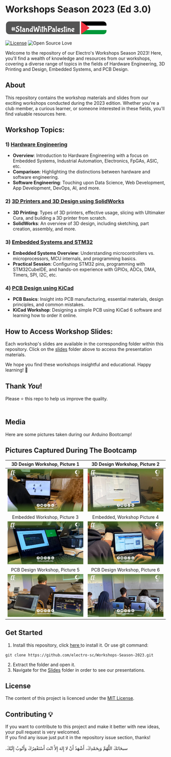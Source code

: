 # Workshops Season 2023 (Ed 3.0)
[![StandWithPalestineBadgeBordered](https://raw.githubusercontent.com/saedyousef/StandWithPalestine/main/badges/flat/bordered/StandWithPalestine.svg)](https://techforpalestine.org/learn-more)

[![License](https://img.shields.io/badge/License-MIT-blue.svg)](LICENSE)
![Open Source Love](https://badges.frapsoft.com/os/v1/open-source.svg?v=102)


Welcome to the repository of our Electro's Workshops Season 2023! Here, you'll find a wealth of knowledge and resources from our workshops, covering a diverse range of topics in the fields of Hardware Engineering, 3D Printing and Design, Embedded Systems, and PCB Design.

## About
This repository contains the workshop materials and slides from our exciting workshops conducted during the 2023 edition. Whether you're a club member, a curious learner, or someone interested in these fields, you'll find valuable resources here.


## Workshop Topics:

### 1) [Hardware Engineering](Slides/electro_sc_hardware_engineering_workshop.pdf)
   - **Overview**: Introduction to Hardware Engineering with a focus on Embedded Systems, Industrial Automation, Electronics, FpGAs, ASIC, etc.
   - **Comparison**: Highlighting the distinctions between hardware and software engineering.
   - **Software Engineering**: Touching upon Data Science, Web Development, App Development, DevOps, AI, and more.

### 2) [3D Printers and 3D Design using SolidWorks](Slides/electro_sc_3d_printers_tech_workshop.pdf)
   - **3D Printing**: Types of 3D printers, effective usage, slicing with Ultimaker Cura, and building a 3D printer from scratch.
   - **SolidWorks**: An overview of 3D design, including sketching, part creation, assembly, and more.

### 3) [Embedded Systems and STM32](Slides/electro_sc_embedded_stm32_workshop.pdf)
   - **Embedded Systems Overview**: Understanding microcontrollers vs. microprocessors, MCU internals, and programming basics.
   - **Practical Session**: Configuring STM32 pins, programming with STM32CubeIDE, and hands-on experience with GPIOs, ADCs, DMA, Timers, SPI, I2C, etc.

### 4) [PCB Design using KiCad](Slides/electro_sc_pcb_design_kicad_workshop.pdf)
   - **PCB Basics**: Insight into PCB manufacturing, essential materials, design principles, and common mistakes.
   - **KiCad Workshop**: Designing a simple PCB using KiCad 6 software and learning how to order it online.

<!--
## External Resources:

To enhance your learning experience, make sure to explore the external resources linked below:

1. **Hardware Engineering and Software Development**: [link](link)
2. **3D Printing and Design**: [link](link)
3. **Embedded Systems and STM32 Programming**: [link](link)
4. **PCB Design Principles and KiCad Tutorials**: [link](link)

Feel free to dive into these external resources to deepen your understanding and further develop your skills in the respective workshop topics.
-->

## How to Access Workshop Slides:

Each workshop's slides are available in the corresponding folder within this repository. Click on the [slides](Slides) folder above to access the presentation materials.

We hope you find these workshops insightful and educational. Happy learning! 🚀


## Thank _You_!
Please :star: this repo to help us improve the quality.
<br><br>


## Media
Here are some pictures taken during our Arduino Bootcamp!

## Pictures Captured During The Bootcamp
3D Design Workshop, Picture 1           | 3D Design Workshop, Picture 2
:---------------------:|:------------------:
![image](RepoImages/1.jpg) | ![image](RepoImages/2.jpg)
Embedded Workshop, Picture 3         |  Embedded, Workshop Picture 4
![image](RepoImages/3.jpg) | ![image](RepoImages/4.jpg)
PCB Design Workshop, Picture 5         |  PCB Design Workshop, Picture 6
![image](RepoImages/5.jpg) | ![image](RepoImages/6.jpg)


## Get Started

1. Install this repository, click <a href="https://github.com/electro-sc/Workshops-Season-2023/archive/master.zip"> here </a> to install it. Or use git command:
```bach
git clone https://github.com/electro-sc/Workshops-Season-2023.git
```
2. Extract the folder and open it.
3. Navigate for the [Slides](Slides) folder in order to see our presentations.
<!-- 4. Navigate for the [external_resources](external_resources) folder in order to dive into more deep knowlege.-->


## License
The content of this project is licenced under the [MIT License](LICENSE).

## Contributing 💡
If you want to contribute to this project and make it better with new ideas, your pull request is very welcomed.<br>
If you find any issue just put it in the repository issue section, thanks!<br><br>
.سبحَانَكَ اللَّهُمَّ وَبِحَمْدِكَ، أَشْهَدُ أَنْ لا إِلهَ إِلأَ انْتَ أَسْتَغْفِرُكَ وَأَتْوبُ إِلَيْكَ
